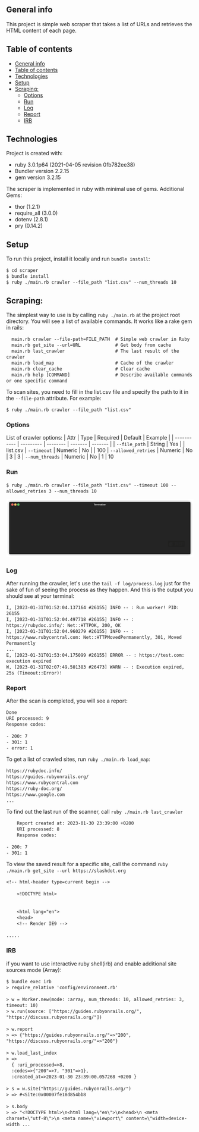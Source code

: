 ## General info
This project is simple web scraper that takes a list of URLs and retrieves the HTML content of each page.

## Table of contents
- [General info](#general-info)
- [Table of contents](#table-of-contents)
- [Technologies](#technologies)
- [Setup](#setup)
- [Scraping:](#scraping)
  - [Options](#options)
  - [Run](#run)
  - [Log](#log)
  - [Report](#report)
  - [IRB](#irb)
	
## Technologies
Project is created with:
* ruby 3.0.1p64 (2021-04-05 revision 0fb782ee38)
* Bundler version 2.2.15
* gem version 3.2.15

The scraper is implemented in ruby with minimal use of gems. Additional Gems:
  * thor (1.2.1)
  * require_all (3.0.0)
  * dotenv (2.8.1)
  * pry (0.14.2)
  
## Setup
To run this project, install it locally and run `bundle install`:

```
$ cd scraper
$ bundle install
$ ruby ./main.rb crawler --file_path "list.csv" --num_threads 10
```

## Scraping:
The simplest way to use is by calling `ruby ./main.rb` at the project root directory. You will see a list of available commands. It works like a rake gem in rails:
```
  main.rb crawler --file-path=FILE_PATH  # Simple web crawler in Ruby
  main.rb get_site --url=URL             # Get body from cache
  main.rb last_crawler                   # The last result of the crawler
  main.rb load_map                       # Cache of the crawler
  main.rb clear_cache                    # Clear cache
  main.rb help [COMMAND]                 # Describe available commands or one specific command
```

To scan sites, you need to fill in the list.csv file and specify the path to it in the `--file-path` attribute. For example:
```
$ ruby ./main.rb crawler --file_path "list.csv"
```
### Options
List of crawler options:
| Attr                | Type      | Required | Default | Example |
| -----------         | --------- | -------- | ------- | ------- |
| `--file_path`       | String    | Yes      |         | list.csv
| `--timeout`         | Numeric   | No       |         | 100
| `--allowed_retries` | Numeric   | No       | 3       | 3
| `--num_threads`     | Numeric   | No       | 1       | 10

### Run
```
$ ruby ./main.rb crawler --file_path "list.csv" --timeout 100 --allowed_retries 3 --num_threads 10
```
![](/doc/render1675524398730.gif)

### Log
After running the crawler, let's use the `tail -f log/process.log` just for the sake of fun of seeing the process as they happen. And this is the output you should see at your terminal:

```
I, [2023-01-31T01:52:04.137164 #26155] INFO -- : Run worker! PID: 26155
I, [2023-01-31T01:52:04.497718 #26155] INFO -- : https://rubydoc.info/: Net::HTTPOK, 200, OK
I, [2023-01-31T01:52:04.960279 #26155] INFO -- : https://www.rubycentral.com: Net::HTTPMovedPermanently, 301, Moved Permanently
...
E, [2023-01-31T01:53:04.175099 #26155] ERROR -- : https://test.com: execution expired
W, [2023-01-31T02:07:49.501383 #26473] WARN -- : Execution expired, 25s (Timeout::Error)!
```

### Report
After the scan is completed, you will see a report:
```
Done
URI processed: 9
Response codes:

- 200: 7
- 301: 1
- error: 1
```

To get a list of crawled sites, run `ruby ./main.rb load_map`:
```
https://rubydoc.info/
https://guides.rubyonrails.org/
https://www.rubycentral.com
https://ruby-doc.org/
https://www.google.com
...
```

To find out the last run of the scanner, call `ruby ./main.rb last_crawler`
```
    Report created at: 2023-01-30 23:39:00 +0200
    URI processed: 8
    Response codes:

- 200: 7
- 301: 1
```

To view the saved result for a specific site, call the command `ruby ./main.rb get_site --url https://slashdot.org`
```
<!-- html-header type=current begin -->

    <!DOCTYPE html>


    <html lang="en">
    <head>
    <!-- Render IE9 -->

.....
```

### IRB
if you want to use interactive ruby shell(irb) and enable additional site sources mode (Array):

```
$ bundle exec irb
> require_relative 'config/environment.rb'

> w = Worker.new(mode: :array, num_threads: 10, allowed_retries: 3, timeout: 10)
> w.run(source: ["https://guides.rubyonrails.org/", "https://discuss.rubyonrails.org/"])

> w.report
> => {"https://guides.rubyonrails.org/"=>"200", "https://discuss.rubyonrails.org/"=>"200"}

> w.load_last_index
> =>
  { :uri_processed=>8,
  :codes=>{"200"=>7, "301"=>1},
  :created_at=>2023-01-30 23:39:00.057268 +0200 }

> s = w.site("https://guides.rubyonrails.org/")
> => #<Site:0x00007fe18d854bb8

> s.body
> => "<!DOCTYPE html>\n<html lang=\"en\">\n<head>\n <meta charset=\"utf-8\">\n <meta name=\"viewport\" content=\"width=device-width ...
```
